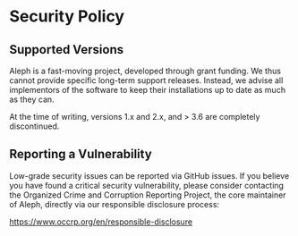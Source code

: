 # Security Policy

## Supported Versions

Aleph is a fast-moving project, developed through grant funding. We thus cannot provide specific 
long-term support releases. Instead, we advise all implementors of the software to keep their
installations up to date as much as they can.

At the time of writing, versions 1.x and 2.x, and > 3.6 are completely discontinued.

## Reporting a Vulnerability

Low-grade security issues can be reported via GitHub issues. If you believe you have found a 
critical security vulnerability, please consider contacting the Organized Crime and Corruption
Reporting Project, the core maintainer of Aleph, directly via our responsible disclosure process:

https://www.occrp.org/en/responsible-disclosure
